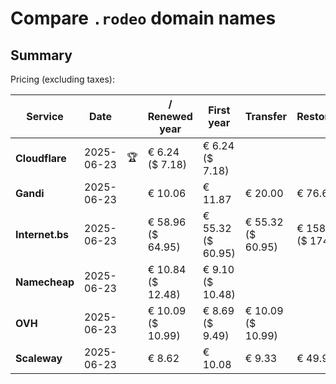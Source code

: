# Compare `.rodeo` domain names

## Summary

Pricing (excluding taxes):

| Service | Date |  | / Renewed year | First year | Transfer | Restoration |
|--|--|--|--|--|--|--|
| **Cloudflare** | 2025-06-23 | 🏆 | € 6.24<br>($ 7.18) | € 6.24<br>($ 7.18) |  |  |
| **Gandi** | 2025-06-23 |  | € 10.06 | € 11.87 | € 20.00 | € 76.62 |
| **Internet.bs** | 2025-06-23 |  | € 58.96<br>($ 64.95) | € 55.32<br>($ 60.95) | € 55.32<br>($ 60.95) | € 158.80<br>($ 174.95) |
| **Namecheap** | 2025-06-23 |  | € 10.84<br>($ 12.48) | € 9.10<br>($ 10.48) |  |  |
| **OVH** | 2025-06-23 |  | € 10.09<br>($ 10.99) | € 8.69<br>($ 9.49) | € 10.09<br>($ 10.99) |  |
| **Scaleway** | 2025-06-23 |  | € 8.62 | € 10.08 | € 9.33 | € 49.99 |
